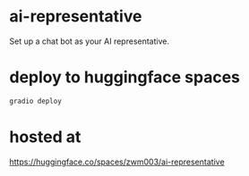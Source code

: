 # ai-representative

Set up a chat bot as your AI representative.

# deploy to huggingface spaces

```bash
gradio deploy
```

# hosted at

https://huggingface.co/spaces/zwm003/ai-representative
